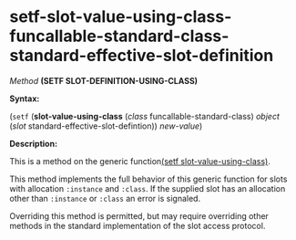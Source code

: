 setf-slot-value-using-class-funcallable-standard-class-standard-effective-slot-definition
=========================================================================================

*Method* **(SETF SLOT-DEFINITION-USING-CLASS)**

**Syntax:**

(`setf` (**slot-value-using-class** (*class* funcallable-standard-class) *object* (*slot* standard-effective-slot-defintion)) *new-value*)

**Description:**

This is a method on the generic function[(setf slot-value-using-class)](setf-slot-value-using-class.md).

This method implements the full behavior of this generic function for slots with allocation `:instance` and `:class`. If the supplied slot has an allocation other than `:instance` or `:class` an error is signaled.

Overriding this method is permitted, but may require overriding other methods in the standard implementation of the slot access protocol.
